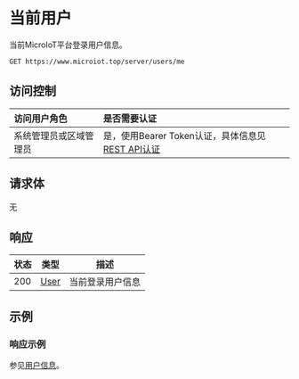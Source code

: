 # 当前用户

当前MicroIoT平台登录用户信息。

``` HTTP
GET https://www.microiot.top/server/users/me
```
## 访问控制

| 访问用户角色           | 是否需要认证                                 |
| :--------------------- | :------------------------------------------- |
| 系统管理员或区域管理员 | 是，使用Bearer Token认证，具体信息见[REST API认证](../api.md) |


## 请求体

无

## 响应

| 状态 | 类型          | 描述           |
| ---- | ------------- | -------------- |
| 200  | [User](adduser.md#user) | 当前登录用户信息 |



## 示例

### 响应示例

参见[用户信息](adduser.md#_7)。

